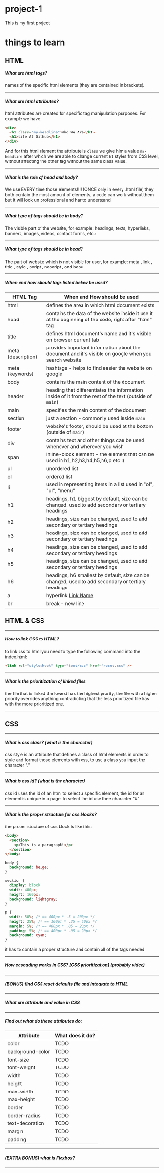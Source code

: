 # project-1

This is my first project

# things to learn

## HTML

##### What are html tags?

names of the specific html elements (they are contained in brackets).

---

##### What are html attributes?

html attributes are created for specific tag manipulation purposes. For example we have:

```html
<div>
  <h1 class="my-headline">Who We Are</h1>
  <h1>Life At Github</h1>
</div>
```

And for this html element the attribute is `class` we give him a value `my-headline` after which we are able to change current `h1` styles from CSS level, without affecting the other tag without the same class value.

---

##### What is the role of head and body?

We use EVERY time those elements!!!! (ONCE only in every .html file)
they both contain the most amount of elements, a code can work without them but it will look un professional and har to understand

---

##### What type of tags should be in body?

The visible part of the website, for example:
headings, texts, hyperlinks, banners, images, videos, contact forms, etc.:

---

##### What type of tags should be in head?

The part of website which is not visible for user, for example:
meta , link , title , style , script , noscript , and base

---

##### When and how should tags listed below be used?

| HTML Tag           | When and How should be used                                                                            |
| ------------------ | ------------------------------------------------------------------------------------------------------ |
| html               | defines the area in which html document exists                                                         |
| head               | contains the data of the website inside it use it at the beginning of the code, right after "html" tag |
| title              | defines html document's name and it's visible on browser current tab                                   |
| meta (description) | provides important information about the document and it's visible on google when you search website   |
| meta (keywords)    | hashtags - helps to find easier the website on google                                                  |
| body               | contains the main content of the document                                                              |
| header             | heading that differentiates the information inside of it from the rest of the text (outside of `main`) |
| main               | specifies the main content of the document                                                             |
| section            | just a section - commonly used inside `main`                                                           |
| footer             | website's footer, should be used at the bottom (outside of `main`)                                     |
| div                | contains text and other things can be used whenever and wherever you wish                              |
| span               | inline-block element - the element that can be used in h1,h2,h3,h4,h5,h6,p etc :)                      |
| ul                 | unordered list                                                                                         |
| ol                 | ordered list                                                                                           |
| li                 | used in representing items in a list used in "ol", "ul", "menu"                                        |
| h1                 | headings, h1 biggest by default, size can be changed, used to add secondary or tertiary headings       |
| h2                 | headings, size can be changed, used to add secondary or tertiary headings                              |
| h3                 | headings, size can be changed, used to add secondary or tertiary headings                              |
| h4                 | headings, size can be changed, used to add secondary or tertiary headings                              |
| h5                 | headings, size can be changed, used to add secondary or tertiary headings                              |
| h6                 | headings, h6 smallest by default, size can be changed, used to add secondary or tertiary headings      |
| a                  | hyperlink <a href = "URL_or_PATH">Link Name</a>                                                        |
| br                 | break - new line                                                                                       |

## HTML & CSS

---

##### How to link CSS to HTML?
to link css to html you need to type the following command into the index.html:
```html
<link rel="stylesheet" type="text/css" href="reset.css" />
```
---

##### What is the prioritization of linked files
the file that is linked the lowest has the highest prority, the file with a higher priority overrides anything contradicting that the less prioritized file has with the more prioritized one.

---

## CSS

---

##### What is css class? (what is the character)
css style is an attribute that defines a class of html elements  in order to style and format those elements with css, to use a class you input the character "."

---

##### What is css id? (what is the character)
css id uses the id of an html to select a specific element, the id for an element is unique in a page, to select the id use thee character "#"

---

##### What is the proper structure for css blocks?
the proper stucture of css block is like this:
```html
<body>
  <section>
    <p>This is a paragraph!</p>
  </section>
</body>
```
```css
body {
  background: beige;
}

section {
  display: block;
  width: 400px;
  height: 160px;
  background: lightgray;
}

p {
  width: 50%; /* == 400px * .5 = 200px */
  height: 25%; /* == 160px * .25 = 40px */
  margin: 5%; /* == 400px * .05 = 20px */
  padding: 5%; /* == 400px * .05 = 20px */
  background: cyan;
}
```
it has to contain a proper structure and contain all of the tags needed

---

##### How cascading works in CSS? [CSS prioritization] (probably video)

---

##### (BONUS) find CSS reset defaults file and integrate to HTML

---

##### What are attribute and value in CSS

---

##### Find out what do these attributes do:

| Attribute        | What does it do? |
| ---------------- | ---------------- |
| color            | TODO             |
| background-color | TODO             |
| font-size        | TODO             |
| font-weight      | TODO             |
| width            | TODO             |
| height           | TODO             |
| max-width        | TODO             |
| max-height       | TODO             |
| border           | TODO             |
| border-radius    | TODO             |
| text-decoration  | TODO             |
| margin           | TODO             |
| padding          | TODO             |


---

##### (EXTRA BONUS) what is Flexbox?

---
